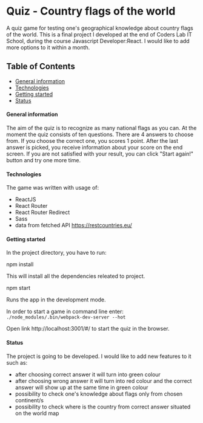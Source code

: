 # Quiz - Country flags of the world 

A quiz game for testing one's geographical knowledge about country flags of the world. 
This is a final project I developed at the end of Coders Lab IT School, during the course Javascript Developer:React.
I would like to add more options to it within a month.

## Table of Contents
- [General information](#general-information)
- [Technologies](#technologies)
- [Getting started](#getting-started)
- [Status](#status)

#### General information #####
The aim of the quiz is to recognize as many national flags as you can.
At the moment the quiz consists of ten questions.
There are 4 answers to choose from. If you choose the correct one, you scores 1 point.
After the last answer is picked, you receive information about your score on the end screen.
If you are not satisfied with your result, you can click "Start again!" button and try one more time.

#### Technologies
The game was written with usage of:
- ReactJS
- React Router
- React Router Redirect
- Sass
- data from fetched API https://restcountries.eu/

#### Getting started    

In the project directory, you have to run:

npm install

This will install all the dependencies releated to project.

npm start

Runs the app in the development mode.

In order to start a game in command line enter: ```./node_modules/.bin/webpack-dev-server --hot```

Open link http://localhost:3001/#/ to start the quiz in the browser.


#### Status

The project is going to be developed. 
I would like to add new features to it such as:
 - after choosing correct answer it will turn into green colour
 - after choosing wrong answer it will turn into red colour and the correct answer will show up at the same time in green colour
 - possibility to check one's knowledge about flags only from chosen continent/s
 - possibility to check where is the country from correct answer situated on the world map
 